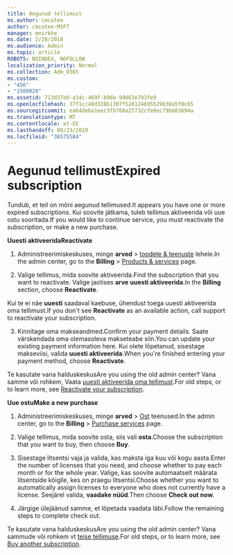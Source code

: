 ```yaml
---
title: Aegunud tellimust
ms.author: cmcatee
author: cmcatee-MSFT
manager: mnirkhe
ms.date: 2/28/2018
ms.audience: Admin
ms.topic: article
ROBOTS: NOINDEX, NOFOLLOW
localization_priority: Normal
ms.collection: Adm_O365
ms.custom:
- "456"
- "1500020"
ms.assetid: 713d37dd-a34c-469f-b96b-99d63e793fe9
ms.openlocfilehash: 37f1cc48d328b1307f528124695529b30a5f0c65
ms.sourcegitcommit: ea64deba1eec3fb768a2f732cfe0ec79bb03694a
ms.translationtype: MT
ms.contentlocale: et-EE
ms.lasthandoff: 08/23/2019
ms.locfileid: "36575584"
---
```

# <a name="expired-subscription"></a><span data-ttu-id="6856c-102">Aegunud tellimust</span><span class="sxs-lookup"><span data-stu-id="6856c-102">Expired subscription</span></span>

<span data-ttu-id="6856c-103">Tundub, et teil on mõni aegunud tellimused.</span><span class="sxs-lookup"><span data-stu-id="6856c-103">It appears you have one or more expired subscriptions.</span></span> <span data-ttu-id="6856c-104">Kui soovite jätkama, tuleb tellimus aktiveerida või uue ostu sooritada.</span><span class="sxs-lookup"><span data-stu-id="6856c-104">If you would like to continue service, you must reactivate the subscription, or make a new purchase.</span></span>
  
<span data-ttu-id="6856c-105">**Uuesti aktiveerida**</span><span class="sxs-lookup"><span data-stu-id="6856c-105">**Reactivate**</span></span>
  
1. <span data-ttu-id="6856c-106">Administreerimiskeskuses, minge **arved** \> [toodete & teenuste](https://go.microsoft.com/fwlink/p/?linkid=842054) lehele.</span><span class="sxs-lookup"><span data-stu-id="6856c-106">In the admin center, go to the **Billing** \> [Products & services](https://go.microsoft.com/fwlink/p/?linkid=842054) page.</span></span>

2. <span data-ttu-id="6856c-107">Valige tellimus, mida soovite aktiveerida.</span><span class="sxs-lookup"><span data-stu-id="6856c-107">Find the subscription that you want to reactivate.</span></span> <span data-ttu-id="6856c-108">Valige jaotises **arve** **uuesti aktiveerida**.</span><span class="sxs-lookup"><span data-stu-id="6856c-108">In the **Billing** section, choose **Reactivate**.</span></span>

<span data-ttu-id="6856c-109">Kui te ei näe **uuesti** saadaval kaebuse, ühendust toega uuesti aktiveerida oma tellimust.</span><span class="sxs-lookup"><span data-stu-id="6856c-109">If you don't see **Reactivate** as an available action, call support to reactivate your subscription.</span></span>

3. <span data-ttu-id="6856c-110">Kinnitage oma makseandmed.</span><span class="sxs-lookup"><span data-stu-id="6856c-110">Confirm your payment details.</span></span> <span data-ttu-id="6856c-111">Saate värskendada oma olemasoleva makseteabe siin.</span><span class="sxs-lookup"><span data-stu-id="6856c-111">You can update your existing payment information here.</span></span> <span data-ttu-id="6856c-112">Kui olete lõpetanud, sisestage makseviisi, valida **uuesti aktiveerida**.</span><span class="sxs-lookup"><span data-stu-id="6856c-112">When you're finished entering your payment method, choose **Reactivate**.</span></span>

<span data-ttu-id="6856c-113">Te kasutate vana halduskeskus</span><span class="sxs-lookup"><span data-stu-id="6856c-113">Are you using the old admin center?</span></span> <span data-ttu-id="6856c-114">Vana samme või rohkem, Vaata [uuesti aktiveerida oma tellimust](https://docs.microsoft.com/office365/admin/subscriptions-and-billing/reactivate-your-subscription).</span><span class="sxs-lookup"><span data-stu-id="6856c-114">For old steps, or to learn more, see [Reactivate your subscription](https://docs.microsoft.com/office365/admin/subscriptions-and-billing/reactivate-your-subscription).</span></span>

<span data-ttu-id="6856c-115">**Uue ostu**</span><span class="sxs-lookup"><span data-stu-id="6856c-115">**Make a new purchase**</span></span>
  
1. <span data-ttu-id="6856c-116">Administreerimiskeskuses, minge **arved** \> [Ost](https://go.microsoft.com/fwlink/p/?linkid=868433) teenused.</span><span class="sxs-lookup"><span data-stu-id="6856c-116">In the admin center, go to the **Billing** \> [Purchase services](https://go.microsoft.com/fwlink/p/?linkid=868433) page.</span></span>

2. <span data-ttu-id="6856c-117">Valige tellimus, mida soovite osta, siis vali **osta**.</span><span class="sxs-lookup"><span data-stu-id="6856c-117">Choose the subscription that you want to buy, then choose **Buy**.</span></span>

3. <span data-ttu-id="6856c-118">Sisestage litsentsi vaja ja valida, kas maksta iga kuu või kogu aasta.</span><span class="sxs-lookup"><span data-stu-id="6856c-118">Enter the number of licenses that you need, and choose whether to pay each month or for the whole year.</span></span> <span data-ttu-id="6856c-119">Valige, kas soovite automaatselt määrata litsentside kõigile, kes on praegu litsentsi.</span><span class="sxs-lookup"><span data-stu-id="6856c-119">Choose whether you want to automatically assign licenses to everyone who does not currently have a license.</span></span> <span data-ttu-id="6856c-120">Seejärel valida, **vaadake nüüd**.</span><span class="sxs-lookup"><span data-stu-id="6856c-120">Then choose **Check out now**.</span></span>

4. <span data-ttu-id="6856c-121">Järgige ülejäänud samme, et lõpetada vaadata läbi.</span><span class="sxs-lookup"><span data-stu-id="6856c-121">Follow the remaining steps to complete check out.</span></span>

<span data-ttu-id="6856c-122">Te kasutate vana halduskeskus</span><span class="sxs-lookup"><span data-stu-id="6856c-122">Are you using the old admin center?</span></span> <span data-ttu-id="6856c-123">Vana sammude või rohkem vt [teise tellimuse](https://docs.microsoft.com/office365/admin/subscriptions-and-billing/buy-another-subscription).</span><span class="sxs-lookup"><span data-stu-id="6856c-123">For old steps, or to learn more, see [Buy another subscription](https://docs.microsoft.com/office365/admin/subscriptions-and-billing/buy-another-subscription).</span></span>
